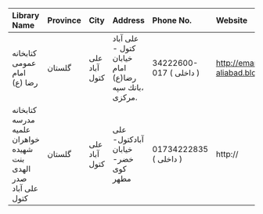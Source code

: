 | Library Name                                                   | Province   | City          | Address                                                                | Phone No.               | Website                            |
|:---------------------------------------------------------------|:-----------|:--------------|:-----------------------------------------------------------------------|:------------------------|:-----------------------------------|
| كتابخانه عمومی امام رضا (ع)                                    | گلستان     | علی آباد كتول | علی آباد كتول - خيابان امام رضا(ع) ،بانك سپه مركزى.                    | 34222600-017 ( داخلی  ) | http://emamreza-aliabad.blogfa.com |
| کتابخانه مدرسه علمیه خواهران شهیده بنت الهدی صدر علی آباد کتول | گلستان     | علی آباد كتول | علی آبادکتول- خیابان خضر- كوی مطهر                                     | 01734222835 ( داخلی  )  | http://                            |